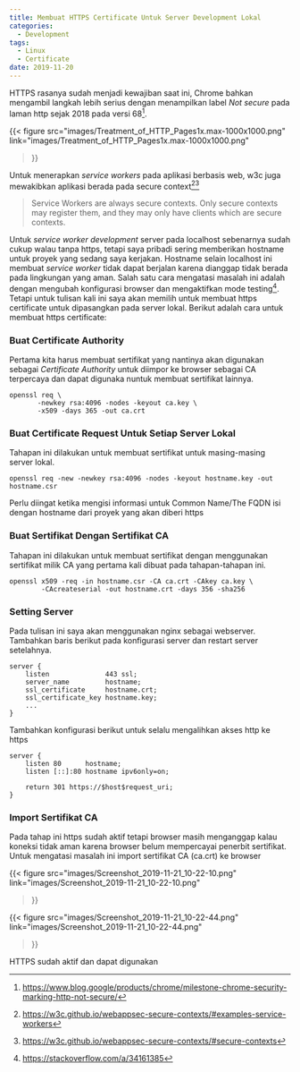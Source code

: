 ```yaml
---
title: Membuat HTTPS Certificate Untuk Server Development Lokal
categories: 
  - Development
tags:
  - Linux
  - Certificate
date: 2019-11-20
---
```


HTTPS rasanya sudah menjadi kewajiban saat ini, Chrome bahkan mengambil langkah
lebih serius dengan menampilkan label _Not secure_ pada laman http sejak 2018 
pada versi 68[^1].

{{< figure 
  src="images/Treatment_of_HTTP_Pages1x.max-1000x1000.png" 
  link="images/Treatment_of_HTTP_Pages1x.max-1000x1000.png" 
>}}

<!--more-->

Untuk menerapkan _service workers_ pada aplikasi berbasis web, w3c juga 
mewakibkan aplikasi berada pada secure context[^2][^3]

> Service Workers are always secure contexts. 
> Only secure contexts may register them, and they may only have clients 
> which are secure contexts.

Untuk _service worker development_ server pada localhost sebenarnya sudah cukup
walau tanpa https, tetapi saya pribadi sering memberikan hostname untuk proyek 
yang sedang saya kerjakan. Hostname selain localhost ini membuat _service worker_
tidak dapat berjalan karena dianggap tidak berada pada lingkungan yang aman.
Salah satu cara mengatasi masalah ini adalah dengan mengubah konfigurasi browser
dan mengaktifkan mode testing[^4]. Tetapi untuk tulisan kali ini saya akan 
memilih untuk membuat https certificate untuk dipasangkan pada server lokal.
Berikut adalah cara untuk membuat https certificate:

### Buat Certificate Authority
Pertama kita harus membuat sertifikat yang nantinya akan digunakan sebagai 
_Certificate Authority_ untuk diimpor ke browser sebagai CA terpercaya dan 
dapat digunaka nuntuk membuat sertifikat lainnya.

```shell
openssl req \
       -newkey rsa:4096 -nodes -keyout ca.key \
       -x509 -days 365 -out ca.crt
```

### Buat Certificate Request Untuk Setiap Server Lokal
Tahapan ini dilakukan untuk membuat sertifikat untuk masing-masing server lokal.

```shell
openssl req -new -newkey rsa:4096 -nodes -keyout hostname.key -out hostname.csr
```

Perlu diingat ketika mengisi informasi untuk Common Name/The FQDN isi dengan 
hostname dari proyek yang akan diberi https

### Buat Sertifikat Dengan Sertifikat CA
Tahapan ini dilakukan untuk membuat sertifikat dengan menggunakan sertifikat 
milik CA yang pertama kali dibuat pada tahapan-tahapan ini.

```
openssl x509 -req -in hostname.csr -CA ca.crt -CAkey ca.key \
        -CAcreateserial -out hostname.crt -days 356 -sha256
```

### Setting Server
Pada tulisan ini saya akan menggunakan nginx sebagai webserver. Tambahkan baris 
berikut pada konfigurasi server dan restart server setelahnya.

```
server {
    listen              443 ssl;
    server_name         hostname;
    ssl_certificate     hostname.crt;
    ssl_certificate_key hostname.key;
    ...
}
```

Tambahkan konfigurasi berikut untuk selalu mengalihkan akses http ke https

```
server {
    listen 80      hostname;
    listen [::]:80 hostname ipv6only=on;

    return 301 https://$host$request_uri;
}
```

### Import Sertifikat CA
Pada tahap ini https sudah aktif tetapi browser masih menganggap kalau koneksi
tidak aman karena browser belum mempercayai penerbit sertifikat. Untuk mengatasi
masalah ini import sertifikat CA (ca.crt) ke browser

{{< figure 
  src="images/Screenshot_2019-11-21_10-22-10.png" 
  link="images/Screenshot_2019-11-21_10-22-10.png" 
>}}

{{< figure 
  src="images/Screenshot_2019-11-21_10-22-44.png" 
  link="images/Screenshot_2019-11-21_10-22-44.png" 
>}}

HTTPS sudah aktif dan dapat digunakan

[^1]: https://www.blog.google/products/chrome/milestone-chrome-security-marking-http-not-secure/
[^2]: https://w3c.github.io/webappsec-secure-contexts/#examples-service-workers
[^3]: https://w3c.github.io/webappsec-secure-contexts/#secure-contexts
[^4]: https://stackoverflow.com/a/34161385